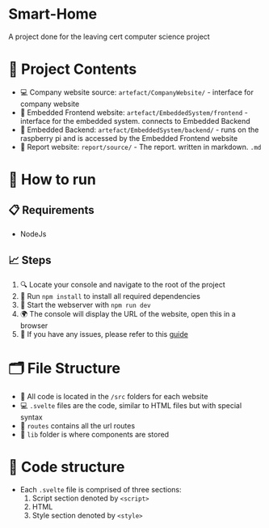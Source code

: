 # Smart-Home
A project done for the leaving cert computer science project

# 🚀 Project Contents
- 💻 Company website source: `artefact/CompanyWebsite/` - interface for company website
- 🔌 Embedded Frontend website: `artefact/EmbeddedSystem/frontend` - interface for the embedded system. connects to Embedded Backend
- 🤖 Embedded Backend: `artefact/EmbeddedSystem/backend/` - runs on the raspberry pi and is accessed by the Embedded Frontend website
- 📄 Report website: `report/source/` - The report. written in markdown. `.md`

# 🚀 How to run
## 📋 Requirements
- NodeJs

## 📈 Steps
1. 🔍 Locate your console and navigate to the root of the project
2. 🔧 Run `npm install` to install all required dependencies
3. 🚀 Start the webserver with `npm run dev`
4. 🌍 The console will display the URL of the website, open this in a browser
5. 🤔 If you have any issues, please refer to this [guide](https://svelte.dev/blog/svelte-for-new-developers)

# 🗂 File Structure
- 📂 All code is located in the `/src` folders for each website
- 💻 `.svelte` files are the code, similar to HTML files but with special syntax
- 🔗 `routes` contains all the url routes
- 🧱 `lib` folder is where components are stored

# 🔨 Code structure
- Each `.svelte` file is comprised of three sections:
  1. Script section denoted by `<script>`
  2. HTML
  3. Style section denoted by `<style>`
